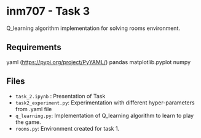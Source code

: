 # inm707 - Task 3
Q_learning algorithm implementation for solving rooms environment.

## Requirements
yaml (https://pypi.org/project/PyYAML/)
pandas
matplotlib.pyplot
numpy

## Files
- `task_2.ipynb` : Presentation of Task
- `task2_experiment.py`: Experimentation with different hyper-parameters from .yaml file
- `q_learning.py`: Implementation of Q_learning algorithm to learn to play the game.
- `rooms.py`: Environment created for task 1. 

